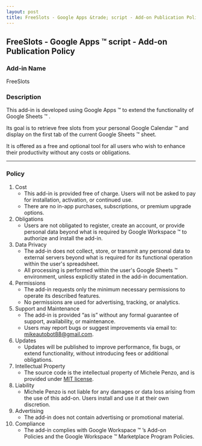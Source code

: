 ```yaml
---
layout: post
title: FreeSlots - Google Apps &trade; script - Add-on Publication Policy
---
```


## FreeSlots - Google Apps &trade; script - Add-on Publication Policy

### Add-in Name

FreeSlots

### Description

This add-in is developed using Google Apps &trade; to extend the functionality of Google Sheets &trade; . 

Its goal is to retrieve free slots from your personal Google Calendar &trade; and display on the first tab of the current Google Sheets &trade; sheet.

It is offered as a free and optional tool for all users who wish to enhance their productivity without any costs or obligations.

---

### Policy

1. Cost
    - This add-in is provided free of charge. Users will not be asked to pay for installation, activation, or continued use.
    - There are no in-app purchases, subscriptions, or premium upgrade options.
2. Obligations
    - Users are not obligated to register, create an account, or provide personal data beyond what is required by Google Workspace &trade; to authorize and install the add-in.
3. Data Privacy
    - The add-in does not collect, store, or transmit any personal data to external servers beyond what is required for its functional operation within the user's spreadsheet.
    - All processing is performed within the user's Google Sheets &trade; environment, unless explicitly stated in the add-in documentation.
4. Permissions
    - The add-in requests only the minimum necessary permissions to operate its described features.
    - No permissions are used for advertising, tracking, or analytics.
5. Support and Maintenance
    - The add-in is provided “as is” without any formal guarantee of support, availability, or maintenance.
    - Users may report bugs or suggest improvements via email to: [mikeautobot88@gmail.com](mailto:mikeautobot88@gmail.com).
6. Updates
    - Updates will be published to improve performance, fix bugs, or extend functionality, without introducing fees or additional obligations.
7. Intellectual Property
    - The source code is the intellectual property of Michele Penzo, and is provided under [MIT license](/License).
8. Liability
    - Michele Penzo is not liable for any damages or data loss arising from the use of this add-on. Users install and use it at their own discretion.
9. Advertising
    - The add-in does not contain advertising or promotional material.
10. Compliance
    - The add-in complies with Google Workspace &trade; ’s Add-on Policies and the Google Workspace &trade; Marketplace Program Policies.
